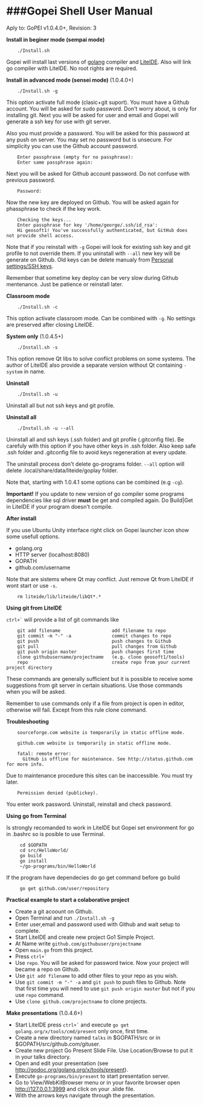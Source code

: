 ###Gopei Shell User Manual
====
Aply to: GoPEI v1.0.4.0+, Revision: 3

**Install in beginer mode (sempai mode)**

        ./Install.sh

Gopei will install last versions of [golang](http://golang.org) compiler and [LiteIDE](https://github.com/visualfc/liteide). Also will link go compiler with  LiteIDE. No root rights are required.

**Install in advanced mode (sensei mode)** (1.0.4.0+)

        ./Install.sh -g

This option activate full mode (clasic+git suport). You must have a Github account.
You will be asked for sudo password. Don't worry about, is only for installing git.
Next you will be asked for user and email and Gopei will generate a ssh key for use with git server.

Also you must provide a password. You will be asked for this password at any push on server. You may set no password but is unsecure. For simplicity you can use the Github account password.

        Enter passphrase (empty for no passphrase): 
        Enter same passphrase again: 

Next you will be asked for Github account password. Do not confuse with previous password.

        Password:

Now the new key are deployed on Github. You will be asked again for phassphrase to check if the key work.

        Checking the keys...
        Enter passphrase for key '/home/george/.ssh/id_rsa': 
        Hi geosoft1! You've successfully authenticated, but GitHub does not provide shell access.

Note that if you reinstall with `` -g `` Gopei will look for existing ssh key and git profile to not override them.
If you uninstall with `` --all `` new key will be generate on Github. Old keys can be delete manualy from  [Personal settings/SSH keys](https://github.com/settings/ssh).

Remember that sometime key deploy can be very slow during Github mentenance. Just be patience or reinstall later.

**Classroom mode**

        ./Install.sh -c

This option activate classroom mode. Can be combined with `` -g ``. No settings are preserved after closing LiteIDE.

**System only** (1.0.4.5+)

        ./Install.sh -s

This option remove Qt libs to solve conflict problems on some systems. The author of LiteIDE also provide a separate version without Qt containing `` -system `` in name.

**Uninstall**

        ./Install.sh -u

Uninstall all but not ssh keys and git profile.

**Uninstall all**

        ./Install.sh -u --all

Uninstall all and ssh keys (.ssh folder) and git profile (.gitconfig file). Be carefuly with this option if you have other keys in .ssh folder. Also keep safe .ssh folder and .gitconfig file to avoid keys regeneration at every update.

The uninstall process don't delete go-programs folder. `` --all `` option will delete .local/share/data/liteide/goplay folder.

Note that, starting with 1.0.4.1 some options can be combined (e.g `` -cg ``).

**Important!** If you update to new version of go compiler some programs dependencies like sql driver **must** be get and compiled again. Do Build|Get in LiteIDE if your program doesn't compile.

**After install**

If you use Ubuntu Unity interface right click on Gopei launcher icon show some usefull options.

* golang.org
* HTTP server (localhost:8080)
* GOPATH
* github.com/username

Note that are sistems where Qt may conflict. Just remove Qt from LiteIDE if wont start or use `` -s ``.

        rm liteide/lib/liteide/libQt*.*

**Using git from LiteIDE**

`` ctrl+` `` will provide a list of git commands like

        git add filename                   add filename to repo
        git commit -m "-" -a               commit changes to repo
        git push                           push changes to Github
        git pull                           pull changes from Github
        git push origin master             push changes first time
        clone githubusername/projectname   (e.g. clone geosoft1/tools)
        repo                               create repo from your current project directory

These commands are generally sufficient but it is possible to receive some suggestions from git server in certain situations. Use those commands when you will be asked.

Remember to use commands only if a file from project is open in editor, otherwise will fail. Except from this rule clone command.

**Troubleshooting**

        sourceforge.com website is temporarily in static offline mode.

        github.com website is temporarily in static offline mode.

        fatal: remote error: 
          GitHub is offline for maintenance. See http://status.github.com for more info.

Due to maintenance procedure this sites can be inaccessible. You must try later.

        Permission denied (publickey).

You enter work password. Uninstall, reinstall and check password.

**Using go from Terminal**

Is strongly recomanded to work in LiteIDE but Gopei set environment for go in .bashrc so is posible to use Terminal.

         cd $GOPATH
         cd src/HelloWorld/
         go build
         go install
         ~/go-programs/bin/HelloWorld

If the program have dependecies do go get command before go build

         go get github.com/user/repository

**Practical example to start a colaborative project**

* Create a git acoount on Github.
* Open Terminal and run `` ./Install.sh -g ``
* Enter user,email and password used with Github and wait setup to complete.
* Start LiteIDE and create new project Go1 Simple Project.
* At Name write `` github.com/githubuser/projectname ``
* Open `` main.go `` from this project.
* Press `` ctrl+` ``
* Use `` repo ``. You will be asked for password twice. Now your project will became a repo on Github.
* Use `` git add filename `` to add other files to your repo as you wish.
* Use `` git commit -m "-" -a `` and `` git push `` to push files to Github. Note that first time you will need to use `` git push origin master `` but not if you use `` repo `` command.
* Use `` clone github.com/projectname `` to clone projects.

**Make presentations** (1.0.4.6+)

* Start LiteIDE press `` ctrl+` `` and execute `` go get golang.org/x/tools/cmd/present `` only once, first time.
* Create a new directory named `` talks `` in $GOPATH/src or in $GOPATH/src/github.com/gituser.
* Create new project Go Present Slide File. Use Location/Browse to put it in your talks directory.
* Open and edit your presentation (see http://godoc.org/golang.org/x/tools/present).
* Execute `` go-programs/bin/present `` to start presentation server.
* Go to View/WebKitBrowser menu or in your favorite browser open http://127.0.0.1:3999 and click on your .slide file.
* With the arrows keys navigate through the presentation.
